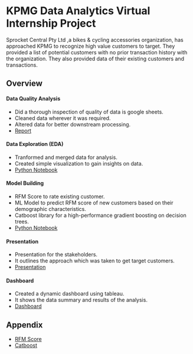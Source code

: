
# KPMG Data Analytics Virtual Internship Project

Sprocket Central Pty Ltd ,a bikes & cycling accessories organization, has approached KPMG to recognize high value customers to target. They provided a list of potential customers with no prior transaction history with the organization. They also provided data of their existing customers and transactions.


## Overview
#### Data Quality Analysis
- Did a thorough inspection of quality of data is google sheets.
- Cleaned data wherever it was required.
- Altered data for better downstream processing.
- [Report](https://docs.google.com/document/d/1ds-pXY8mok3ksSyu4P5i8TN6IDMyu9xx7Ne1twBkKbg/edit?usp=sharing)
#### Data Exploration (EDA)
- Tranformed and merged data for analysis.
- Created simple visualization to gain insights on data.
- [Python Notebook](https://colab.research.google.com/drive/1TFOaymyi6WyVfvMy88KLPlQ8Y870juPt?usp=sharing)

#### Model Building
- RFM Score to rate existing customer.
- ML Model to predict RFM score of new customers based on their demographic characteristics.
- Catboost library for a high-performance gradient boosting on decision trees.
- [Python Notebook](https://colab.research.google.com/drive/1TFOaymyi6WyVfvMy88KLPlQ8Y870juPt?usp=sharing)
#### Presentation
- Presentation for the stakeholders.
- It outlines the approach which was taken to get target customers.
- [Presentation](https://docs.google.com/presentation/d/1dWQdJJL_dtQ1aOJ9O0oMwRAIBaOC7FognvMx2I9G6SE/edit?usp=sharing)

#### Dashboard
- Created a dynamic dashboard using tableau.
- It shows the data summary and results of the analysis.
- [Dashboard](https://public.tableau.com/views/SprocketCentralKPMG/Dashboard1?:language=en-US&:display_count=n&:origin=viz_share_link)
## Appendix

 - [RFM Score](https://www.datacamp.com/community/tutorials/introduction-customer-segmentation-python)
 - [Catboost](https://catboost.ai/)
